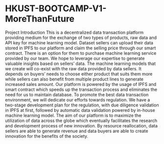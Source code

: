 # HKUST-BOOTCAMP-V1-MoreThanFuture
Project Introduction
This is a decentralized data transaction platform providing medium for the exchange of two types of products, raw data and API key for machine learning model. Dataset sellers can upload their data stored in IPFS to our platform and claim the selling price  through our smart contract. There is an option for them to purchase machine learning service provided by our team. We hope to leverage our expertise to generate valuable insights based on sellers’ data. The machine learning models that we create will co-exist with the raw data provided by data sellers. It depends on buyers’ needs to choose either product that suits them more while sellers can also benefit from multiple product lines to generate increased sales amount. Our platform is powered by the usage of IPFS and smart contract which speeds up the transaction process and eliminates the need for us to maintain database. To promote the best data transaction environment, we will dedicate our efforts towards regulation. We have a two-stage development plan for the regulation, with due diligence validation in IPFS at first, followed by automatic data validation powered by in-house machine learning model. 
The aim of our platform is to maximize the utilization of data across the globe which eventually facilitates the research and development process of new innovation. By resource reallocation, data sellers are able to generate revenue and data buyers are able to create innovation for the benefits of the society.
